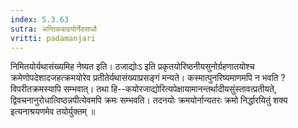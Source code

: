 ```yaml
---
index: 5.3.63
sutra: अन्तिकबाढयोर्नेदसाधौ
vritti: padamanjari
---
```


 निमितयोर्यथासंख्यमिह नेष्यत इति। ठजाद्योःऽ इति प्रकृतयोरिष्ठनीयसुनोर्ग्रहणातयोश्च क्रमेणोपदेशादजहत्क्रमयोरेव प्रतीतेर्यथासंख्याप्रसङ्गं मन्यते। कस्मात्पुनरिष्यमाणमपि न भवति ? विपरीतक्रमस्यापि सम्भवात्। तथा हि--कयोरजाद्योरित्यपेक्षायामानन्तर्थादीयसुंस्तावत्प्रतीयते, द्विवचनानुरोधात्विष्ठन्नपीत्येवमपि क्रमः सम्भवति। तदनयोः क्रमयोर्नान्यतरः क्रमो निर्द्धारयितुं शक्य इत्यनाश्रयणमेव तयोर्युक्तम् ॥